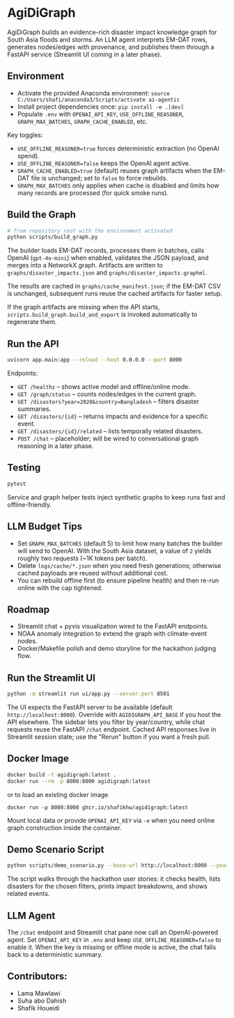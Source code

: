 ﻿# AgiDiGraph

AgiDiGraph builds an evidence-rich disaster impact knowledge graph for South Asia floods and storms. An LLM agent interprets EM-DAT rows, generates nodes/edges with provenance, and publishes them through a FastAPI service (Streamlit UI coming in a later phase).

## Environment

- Activate the provided Anaconda environment: `source C:/Users/shafi/anaconda3/Scripts/activate ai-agentic`
- Install project dependencies once: `pip install -e .[dev]`
- Populate `.env` with `OPENAI_API_KEY`, `USE_OFFLINE_REASONER`, `GRAPH_MAX_BATCHES`, `GRAPH_CACHE_ENABLED`, etc.

Key toggles:
- `USE_OFFLINE_REASONER=true` forces deterministic extraction (no OpenAI spend).
- `USE_OFFLINE_REASONER=false` keeps the OpenAI agent active.
- `GRAPH_CACHE_ENABLED=true` (default) reuses graph artifacts when the EM-DAT file is unchanged; set to `false` to force rebuilds.
- `GRAPH_MAX_BATCHES` only applies when cache is disabled and limits how many records are processed (for quick smoke runs).

## Build the Graph

```bash
# from repository root with the environment activated
python scripts/build_graph.py
```

The builder loads EM-DAT records, processes them in batches, calls OpenAI (`gpt-4o-mini`) when enabled, validates the JSON payload, and merges into a NetworkX graph. Artifacts are written to `graphs/disaster_impacts.json` and `graphs/disaster_impacts.graphml`.

The results are cached in `graphs/cache_manifest.json`; if the EM-DAT CSV is unchanged, subsequent runs reuse the cached artifacts for faster setup.

If the graph artifacts are missing when the API starts, `scripts.build_graph.build_and_export` is invoked automatically to regenerate them.

## Run the API

```bash
uvicorn app.main:app --reload --host 0.0.0.0 --port 8000
```

Endpoints:
- `GET /healthz` – shows active model and offline/online mode.
- `GET /graph/status` – counts nodes/edges in the current graph.
- `GET /disasters?year=2020&country=Bangladesh` – filters disaster summaries.
- `GET /disasters/{id}` – returns impacts and evidence for a specific event.
- `GET /disasters/{id}/related` – lists temporally related disasters.
- `POST /chat` – placeholder; will be wired to conversational graph reasoning in a later phase.

## Testing

```bash
pytest
```

Service and graph helper tests inject synthetic graphs to keep runs fast and offline-friendly.

## LLM Budget Tips

- Set `GRAPH_MAX_BATCHES` (default 5) to limit how many batches the builder will send to OpenAI. With the South Asia dataset, a value of `2` yields roughly two requests (~1K tokens per batch).
- Delete `logs/cache/*.json` when you need fresh generations; otherwise cached payloads are reused without additional cost.
- You can rebuild offline first (to ensure pipeline health) and then re-run online with the cap tightened.

## Roadmap

- Streamlit chat + pyvis visualization wired to the FastAPI endpoints.
- NOAA anomaly integration to extend the graph with climate-event nodes.
- Docker/Makefile polish and demo storyline for the hackathon judging flow.

## Run the Streamlit UI

```bash
python -m streamlit run ui/app.py --server.port 8501
```

The UI expects the FastAPI server to be available (default `http://localhost:8000`). Override with `AGIDIGRAPH_API_BASE` if you host the API elsewhere. The sidebar lets you filter by year/country, while chat requests reuse the FastAPI `/chat` endpoint. Cached API responses live in Streamlit session state; use the "Rerun" button if you want a fresh pull.

## Docker Image

```bash
docker build -t agidigraph:latest .
docker run --rm -p 8000:8000 agidigraph:latest
```
or to load an existing docker image
```
docker run -p 8000:8000 ghcr.io/shafikhw/agidigraph:latest
```

Mount local data or provide `OPENAI_API_KEY` via `-e` when you need online graph construction inside the container.

## Demo Scenario Script

```bash
python scripts/demo_scenario.py --base-url http://localhost:8000 --year 2020 --country Bangladesh
```

The script walks through the hackathon user stories: it checks health, lists disasters for the chosen filters, prints impact breakdowns, and shows related events.


## LLM Agent

The `/chat` endpoint and Streamlit chat pane now call an OpenAI-powered agent. Set `OPENAI_API_KEY` in `.env` and keep `USE_OFFLINE_REASONER=false` to enable it. When the key is missing or offline mode is active, the chat falls back to a deterministic summary.

## Contributors:
- Lama Mawlawi 
- Suha abo Dahish 
- Shafik Houeidi
